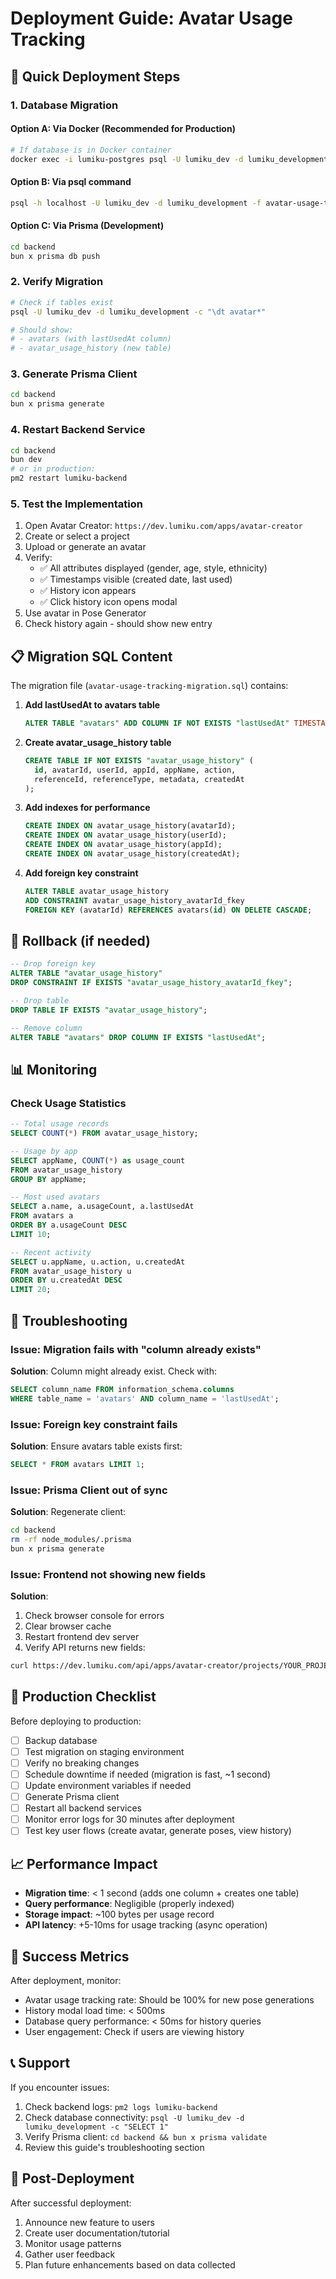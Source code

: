 # Deployment Guide: Avatar Usage Tracking

## 🚀 Quick Deployment Steps

### 1. Database Migration

#### Option A: Via Docker (Recommended for Production)
```bash
# If database is in Docker container
docker exec -i lumiku-postgres psql -U lumiku_dev -d lumiku_development < avatar-usage-tracking-migration.sql
```

#### Option B: Via psql command
```bash
psql -h localhost -U lumiku_dev -d lumiku_development -f avatar-usage-tracking-migration.sql
```

#### Option C: Via Prisma (Development)
```bash
cd backend
bun x prisma db push
```

### 2. Verify Migration
```bash
# Check if tables exist
psql -U lumiku_dev -d lumiku_development -c "\dt avatar*"

# Should show:
# - avatars (with lastUsedAt column)
# - avatar_usage_history (new table)
```

### 3. Generate Prisma Client
```bash
cd backend
bun x prisma generate
```

### 4. Restart Backend Service
```bash
cd backend
bun dev
# or in production:
pm2 restart lumiku-backend
```

### 5. Test the Implementation
1. Open Avatar Creator: `https://dev.lumiku.com/apps/avatar-creator`
2. Create or select a project
3. Upload or generate an avatar
4. Verify:
   - ✅ All attributes displayed (gender, age, style, ethnicity)
   - ✅ Timestamps visible (created date, last used)
   - ✅ History icon appears
   - ✅ Click history icon opens modal
5. Use avatar in Pose Generator
6. Check history again - should show new entry

## 📋 Migration SQL Content

The migration file (`avatar-usage-tracking-migration.sql`) contains:

1. **Add lastUsedAt to avatars table**
   ```sql
   ALTER TABLE "avatars" ADD COLUMN IF NOT EXISTS "lastUsedAt" TIMESTAMP(3);
   ```

2. **Create avatar_usage_history table**
   ```sql
   CREATE TABLE IF NOT EXISTS "avatar_usage_history" (
     id, avatarId, userId, appId, appName, action,
     referenceId, referenceType, metadata, createdAt
   );
   ```

3. **Add indexes for performance**
   ```sql
   CREATE INDEX ON avatar_usage_history(avatarId);
   CREATE INDEX ON avatar_usage_history(userId);
   CREATE INDEX ON avatar_usage_history(appId);
   CREATE INDEX ON avatar_usage_history(createdAt);
   ```

4. **Add foreign key constraint**
   ```sql
   ALTER TABLE avatar_usage_history
   ADD CONSTRAINT avatar_usage_history_avatarId_fkey
   FOREIGN KEY (avatarId) REFERENCES avatars(id) ON DELETE CASCADE;
   ```

## 🔧 Rollback (if needed)

```sql
-- Drop foreign key
ALTER TABLE "avatar_usage_history"
DROP CONSTRAINT IF EXISTS "avatar_usage_history_avatarId_fkey";

-- Drop table
DROP TABLE IF EXISTS "avatar_usage_history";

-- Remove column
ALTER TABLE "avatars" DROP COLUMN IF EXISTS "lastUsedAt";
```

## 📊 Monitoring

### Check Usage Statistics
```sql
-- Total usage records
SELECT COUNT(*) FROM avatar_usage_history;

-- Usage by app
SELECT appName, COUNT(*) as usage_count
FROM avatar_usage_history
GROUP BY appName;

-- Most used avatars
SELECT a.name, a.usageCount, a.lastUsedAt
FROM avatars a
ORDER BY a.usageCount DESC
LIMIT 10;

-- Recent activity
SELECT u.appName, u.action, u.createdAt
FROM avatar_usage_history u
ORDER BY u.createdAt DESC
LIMIT 20;
```

## 🐛 Troubleshooting

### Issue: Migration fails with "column already exists"
**Solution**: Column might already exist. Check with:
```sql
SELECT column_name FROM information_schema.columns
WHERE table_name = 'avatars' AND column_name = 'lastUsedAt';
```

### Issue: Foreign key constraint fails
**Solution**: Ensure avatars table exists first:
```sql
SELECT * FROM avatars LIMIT 1;
```

### Issue: Prisma Client out of sync
**Solution**: Regenerate client:
```bash
cd backend
rm -rf node_modules/.prisma
bun x prisma generate
```

### Issue: Frontend not showing new fields
**Solution**:
1. Check browser console for errors
2. Clear browser cache
3. Restart frontend dev server
4. Verify API returns new fields:
```bash
curl https://dev.lumiku.com/api/apps/avatar-creator/projects/YOUR_PROJECT_ID
```

## 🔐 Production Checklist

Before deploying to production:

- [ ] Backup database
- [ ] Test migration on staging environment
- [ ] Verify no breaking changes
- [ ] Schedule downtime if needed (migration is fast, ~1 second)
- [ ] Update environment variables if needed
- [ ] Generate Prisma client
- [ ] Restart all backend services
- [ ] Monitor error logs for 30 minutes after deployment
- [ ] Test key user flows (create avatar, generate poses, view history)

## 📈 Performance Impact

- **Migration time**: < 1 second (adds one column + creates one table)
- **Query performance**: Negligible (properly indexed)
- **Storage impact**: ~100 bytes per usage record
- **API latency**: +5-10ms for usage tracking (async operation)

## 🎯 Success Metrics

After deployment, monitor:
- Avatar usage tracking rate: Should be 100% for new pose generations
- History modal load time: < 500ms
- Database query performance: < 50ms for history queries
- User engagement: Check if users are viewing history

## 📞 Support

If you encounter issues:
1. Check backend logs: `pm2 logs lumiku-backend`
2. Check database connectivity: `psql -U lumiku_dev -d lumiku_development -c "SELECT 1"`
3. Verify Prisma client: `cd backend && bun x prisma validate`
4. Review this guide's troubleshooting section

## 🎉 Post-Deployment

After successful deployment:
1. Announce new feature to users
2. Create user documentation/tutorial
3. Monitor usage patterns
4. Gather user feedback
5. Plan future enhancements based on data collected
